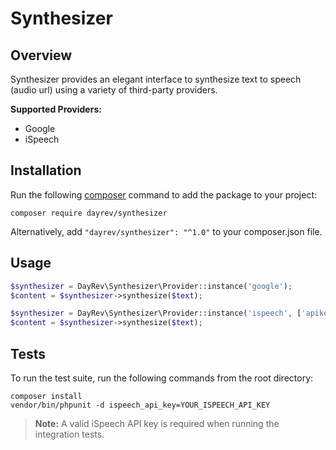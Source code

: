# Synthesizer

## Overview

Synthesizer provides an elegant interface to synthesize text to speech (audio url) using a variety of third-party providers.

**Supported Providers:**

 * Google
 * iSpeech

## Installation
Run the following [composer](https://getcomposer.org/doc/00-intro.md#installation-linux-unix-osx) command to add the package to your project:

```
composer require dayrev/synthesizer
```

Alternatively, add `"dayrev/synthesizer": "^1.0"` to your composer.json file.

## Usage
```php
$synthesizer = DayRev\Synthesizer\Provider::instance('google');
$content = $synthesizer->synthesize($text);

$synthesizer = DayRev\Synthesizer\Provider::instance('ispeech', ['apikey' => 'YOUR_ISPEECH_API_KEY']);
$content = $synthesizer->synthesize($text);
```

## Tests
To run the test suite, run the following commands from the root directory:

```
composer install
vendor/bin/phpunit -d ispeech_api_key=YOUR_ISPEECH_API_KEY
```

> **Note:** A valid iSpeech API key is required when running the integration tests.
